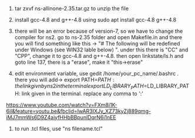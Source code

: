 1. tar zxvf ns-allinone-2.35.tar.gz to unzip the file

2. install gcc-4.8 and g++-4.8 using sudo apt install gcc-4.8 g++-4.8

3. there will be an error because of version-7, so we have to change the compiler for ns2. go to ns-2.35 folder and open Makefile.in and there you will find something like this -> "# The following will be redefined under Windows (see WIN32 lable below) ". under this there is "CC" and "CPP", change it to gcc-4.8 and g++-4.8. then open linkstate/ls.h and goto line 137, there is a "erase", make it "this->erase"

4. edit environment variable, use gedit /home/your_pc_name/.bashrc . there you will add->
export PATH=$PATH: the link givn by ns2 in the terminal
export LD_LIBRARY_PATH=$LD_LIBRARY_PATH: link given in the terminal. replace any comma to ':'

https://www.youtube.com/watch?v=FXm8i1K-6jI&feature=youtu.be&fbclid=IwAR3IXJy_XZ73kyZj889qmg-iMJ7mmWs6D9Z4aiyfHHbBBpunlDqrN6i1nEE

1. to run .tcl files, use "ns filename.tcl"
